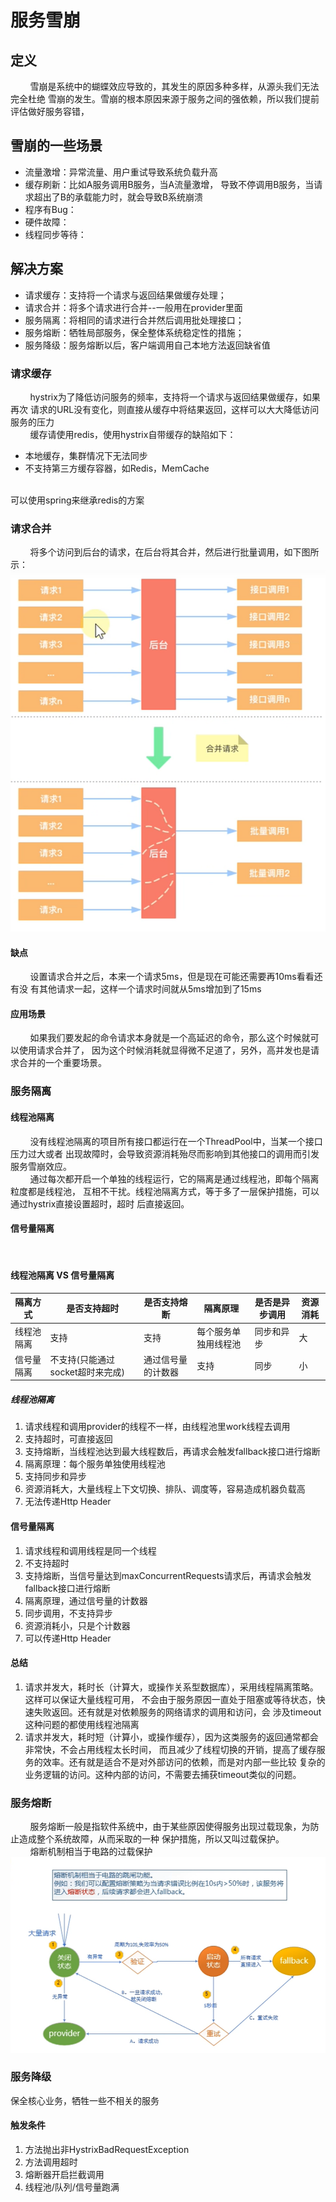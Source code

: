 # 服务雪崩
## 定义
&nbsp;&nbsp;&nbsp;&nbsp;&nbsp;&nbsp;&nbsp;
雪崩是系统中的蝴蝶效应导致的，其发生的原因多种多样，从源头我们无法完全杜绝
雪崩的发生。雪崩的根本原因来源于服务之间的强依赖，所以我们提前评估做好服务容错，

## 雪崩的一些场景
* 流量激增：异常流量、用户重试导致系统负载升高
* 缓存刷新：比如A服务调用B服务，当A流量激增，
  导致不停调用B服务，当请求超出了B的承载能力时，就会导致B系统崩溃
* 程序有Bug：
* 硬件故障：
* 线程同步等待：

## 解决方案
* 请求缓存：支持将一个请求与返回结果做缓存处理；
* 请求合并：将多个请求进行合并--一般用在provider里面  
* 服务隔离：将相同的请求进行合并然后调用批处理接口；
* 服务熔断：牺牲局部服务，保全整体系统稳定性的措施；
* 服务降级：服务熔断以后，客户端调用自己本地方法返回缺省值

### 请求缓存
&nbsp;&nbsp;&nbsp;&nbsp;&nbsp;&nbsp;&nbsp;
hystrix为了降低访问服务的频率，支持将一个请求与返回结果做缓存，如果再次
请求的URL没有变化，则直接从缓存中将结果返回，这样可以大大降低访问服务的压力
<br>
&nbsp;&nbsp;&nbsp;&nbsp;&nbsp;&nbsp;&nbsp;
缓存请使用redis，使用hystrix自带缓存的缺陷如下：
* 本地缓存，集群情况下无法同步
* 不支持第三方缓存容器，如Redis，MemCache
<br>
可以使用spring来继承redis的方案

### 请求合并
&nbsp;&nbsp;&nbsp;&nbsp;&nbsp;&nbsp;&nbsp;
将多个访问到后台的请求，在后台将其合并，然后进行批量调用，如下图所示：
![img_1.png](img_1.png)
<br>
#### 缺点
&nbsp;&nbsp;&nbsp;&nbsp;&nbsp;&nbsp;&nbsp;
设置请求合并之后，本来一个请求5ms，但是现在可能还需要再10ms看看还有没
有其他请求一起，这样一个请求时间就从5ms增加到了15ms

#### 应用场景
&nbsp;&nbsp;&nbsp;&nbsp;&nbsp;&nbsp;&nbsp;
如果我们要发起的命令请求本身就是一个高延迟的命令，那么这个时候就可以使用请求合并了，
因为这个时候消耗就显得微不足道了，另外，高并发也是请求合并的一个重要场景。

### 服务隔离
#### 线程池隔离
&nbsp;&nbsp;&nbsp;&nbsp;&nbsp;&nbsp;&nbsp;
没有线程池隔离的项目所有接口都运行在一个ThreadPool中，当某一个接口压力过大或者
出现故障时，会导致资源消耗殆尽而影响到其他接口的调用而引发服务雪崩效应。
<br>
&nbsp;&nbsp;&nbsp;&nbsp;&nbsp;&nbsp;&nbsp;
通过每次都开启一个单独的线程运行，它的隔离是通过线程池，即每个隔离粒度都是线程池，
互相不干扰。线程池隔离方式，等于多了一层保护措施，可以通过hystrix直接设置超时，超时
后直接返回。

#### 信号量隔离
<br>

#### 线程池隔离 VS 信号量隔离
|隔离方式|是否支持超时|是否支持熔断|隔离原理|是否是异步调用|资源消耗|
|----|----|----|----|----|----|
|线程池隔离|支持|支持|每个服务单独用线程池|同步和异步|大|
|信号量隔离|不支持(只能通过socket超时来完成)|通过信号量的计数器|支持|同步|小|

##### 线程池隔离
1. 请求线程和调用provider的线程不一样，由线程池里work线程去调用
2. 支持超时，可直接返回
3. 支持熔断，当线程池达到最大线程数后，再请求会触发fallback接口进行熔断
4. 隔离原理：每个服务单独使用线程池
5. 支持同步和异步
6. 资源消耗大，大量线程上下文切换、排队、调度等，容易造成机器负载高
7. 无法传递Http Header
#### 信号量隔离
1. 请求线程和调用线程是同一个线程
2. 不支持超时
3. 支持熔断，当信号量达到maxConcurrentRequests请求后，再请求会触发fallback接口进行熔断
4. 隔离原理，通过信号量的计数器
5. 同步调用，不支持异步
6. 资源消耗小，只是个计数器
7. 可以传递Http Header

#### 总结
1. 请求并发大，耗时长（计算大，或操作关系型数据库），采用线程隔离策略。这样可以保证大量线程可用，
不会由于服务原因一直处于阻塞或等待状态，快速失败返回。还有就是对依赖服务的网络请求的调用和访问，会
涉及timeout这种问题的都使用线程池隔离
2. 请求并发大，耗时短（计算小，或操作缓存），因为这类服务的返回通常都会非常快，不会占用线程太长时间，
而且减少了线程切换的开销，提高了缓存服务的效率。还有就是适合不是对外部访问的依赖，而是对内部一些比较
复杂的业务逻辑的访问。这种内部的访问，不需要去捕获timeout类似的问题。

### 服务熔断
&nbsp;&nbsp;&nbsp;&nbsp;&nbsp;&nbsp;&nbsp;
服务熔断一般是指软件系统中，由于某些原因使得服务出现过载现象，为防止造成整个系统故障，从而采取的一种
保护措施，所以又叫过载保护。
<br>
&nbsp;&nbsp;&nbsp;&nbsp;&nbsp;&nbsp;&nbsp;
熔断机制相当于电路的过载保护
![img_2.png](img_2.png)

### 服务降级
保全核心业务，牺牲一些不相关的服务
#### 触发条件
1. 方法抛出非HystrixBadRequestException
2. 方法调用超时
3. 熔断器开启拦截调用
4. 线程池/队列/信号量跑满
   
   



